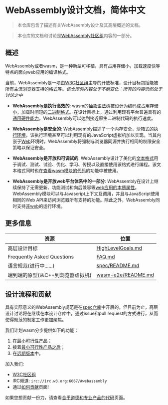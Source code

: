# WebAssembly设计文档，简体中文

> 本仓库包含了描述有关WebAssembly设计及其高层概述的文档。

> 本仓库的文档和讨论是[WebAssembly社区组](https://www.w3.org/community/webassembly/)内容的一部分。

## 概述

WebAssembly或者wasm，是一种新型可移植，具有占用存储小，加载速度快等特点的面向web应用的编译格式。

当前，WebAssembly是一项由[W3C社区组](https://www.w3.org/community/webassembly/)主导的开放标准，设计目标包括能被所有主流浏览器支持的格式等。*该仓库的内容处于不断变化：所有的内容仍然处于讨论之中*

- **WebAssembly是执行高效的**: wasm的[抽象语法树](AstSemantics.md)被设计为编码成占用存储小，加载时间短的[二进制格式](BinaryEncoding.md)。在设计目标上，通过利用现有平台普遍具有的[通用硬件能力](Portability.md#高效执行的环境假设)，WebAssembly可以达到接近原生二进制代码的执行速度。

- **WebAssembly是安全的**: WebAssembly描述了一个内存安全，沙箱式的[执行环境](AstSemantics.md#linear-memory)，该执行环境甚至可以利用现有的JavaScript虚拟机加以实现。当其内嵌于[Web](Web.md)环境时，WebAssembly将强制与浏览器同源并执行相同的权限安全策略以保证安全。

- **WebAssembly是开放和可调试的**: WebAssembly设计了美化的[文本格式](TextFormat.md)用于调试、测试、试验、优化、学习、传授以及直接使用该格式进行编程。该文本格式同时也在[查看wasm模块的代码](FAQ.md#will-webassembly-support-view-source-on-the-web)的功能中被使用。

- **WebAssembly是开放web平台体系中的一部分**: WebAssembly在设计上继续保持了无需更新、功能测试和向后兼容等[web应用的本质属性](Web.md)。WebAssembly模块可以与Javascript上下文互调用，并且与JavaScript使用相同的Web API来访问浏览器所有支持的功能。除此之外，WebAssembly同时支持[非web](NonWeb.md)的运行环境。

## 更多信息

| 资源							| 位置     |
|------------------|--------------------------|
| 高层设计目标 					| [HighLevelGoals.md](HighLevelGoals.md) |
| Frequently Asked Questions	| [FAQ.md](FAQ.md) |
| 语言规范(进行中......) 				| [spec/README.md](https://github.com/WebAssembly/spec) |
| 端到端的原型(从C++到浏览器虚拟机)	| [wasm-e2e/README.md](https://github.com/WebAssembly/wasm-e2e) |

## 设计流程和贡献

具有实际意义的WebAssembly规范是在[spec仓库](https://github.com/WebAssembly/spec/)中开展的。但目前为止，高层设计讨论将在继续在本设计仓库中，通过issue和pull request的方式进行，从而使得规范的制定工作更加聚焦。

我们计划wasm分步提供如下的功能：

 1. 在[最小可行性产品](MVP.md)；
 2. 接着[最小可行性产品之后](PostMVP.md)；
 3. 在[远期版本](FutureFeatures.md)中。

加入我们:

 * [W3C社区组](https://www.w3.org/community/webassembly/)
 * IRC频道: `irc://irc.w3.org:6667/#webassembly`
 * 通过[如何贡献](Contributing.md)页面!

如果您想贡献一份力，请查看[合乎道德和专业产品的代码](CodeOfConduct.md)页面。
